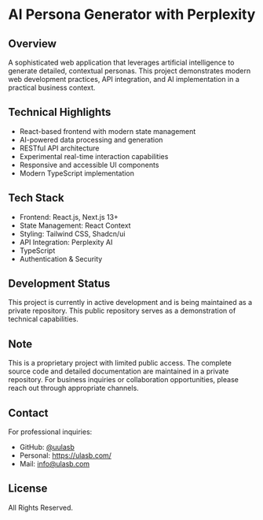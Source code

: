 # AI Persona Generator with Perplexity

## Overview
A sophisticated web application that leverages artificial intelligence to generate detailed, contextual personas. This project demonstrates modern web development practices, API integration, and AI implementation in a practical business context.

## Technical Highlights
- React-based frontend with modern state management
- AI-powered data processing and generation
- RESTful API architecture
- Experimental real-time interaction capabilities
- Responsive and accessible UI components
- Modern TypeScript implementation

## Tech Stack
- Frontend: React.js, Next.js 13+
- State Management: React Context
- Styling: Tailwind CSS, Shadcn/ui
- API Integration: Perplexity AI
- TypeScript
- Authentication & Security

## Development Status
This project is currently in active development and is being maintained as a private repository. This public repository serves as a demonstration of technical capabilities.

## Note
This is a proprietary project with limited public access. The complete source code and detailed documentation are maintained in a private repository. For business inquiries or collaboration opportunities, please reach out through appropriate channels.

## Contact
For professional inquiries:
- GitHub: [@uulasb](https://github.com/uulasb)
- Personal: https://ulasb.com/
- Mail: info@ulasb.com

## License
All Rights Reserved.

